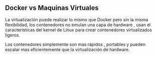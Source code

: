 ##  Docker vs Maquinas Virtuales


La virtualización puede realizar lo mismo que Docker pero sin la misma flexibilidad, los contenedores no emulan una capa de hardware , usan el características del kernel de Linux para crear contenedores virtualizados ligeros.   <!-- .element: class="fragment"  -->


Los contenedores simplemente son mas rápidos , portables y pueden escalar mas eficientemente que la virtualización de hardware. <!-- .element: class="fragment"  -->
